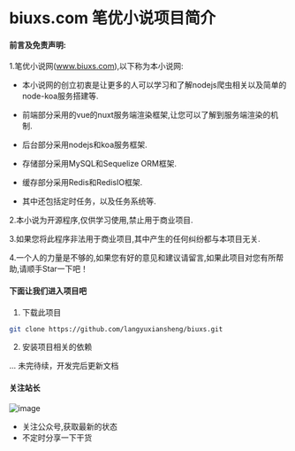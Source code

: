 # biuxs.com  笔优小说项目简介

#### 前言及免责声明:

1.笔优小说网(www.biuxs.com),以下称为本小说网:
- 本小说网的创立初衷是让更多的人可以学习和了解nodejs爬虫相关以及简单的node-koa服务搭建等.

- 前端部分采用的vue的nuxt服务端渲染框架,让您可以了解到服务端渲染的机制.

- 后台部分采用nodejs和koa服务框架.

- 存储部分采用MySQL和Sequelize ORM框架.

- 缓存部分采用Redis和RedisIO框架.

- 其中还包括定时任务，以及任务系统等.

2.本小说为开源程序,仅供学习使用,禁止用于商业项目.

3.如果您将此程序非法用于商业项目,其中产生的任何纠纷都与本项目无关.

4.一个人的力量是不够的,如果您有好的意见和建议请留言,如果此项目对您有所帮助,请顺手Star一下吧！

#### 下面让我们进入项目吧

1. 下载此项目

```bash
git clone https://github.com/langyuxiansheng/biuxs.git
```

2. 安装项目相关的依赖

... 未完待续，开发完后更新文档

#### 关注站长

![image](https://www.biunav.com/vx-open.jpg)

- 关注公众号,获取最新的状态
- 不定时分享一下干货
